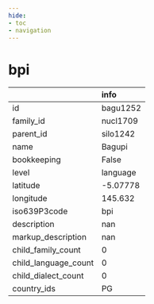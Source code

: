 ```yaml
---
hide:
- toc
- navigation
---
```

# bpi
|                      | info     |
|:---------------------|:---------|
| id                   | bagu1252 |
| family_id            | nucl1709 |
| parent_id            | silo1242 |
| name                 | Bagupi   |
| bookkeeping          | False    |
| level                | language |
| latitude             | -5.07778 |
| longitude            | 145.632  |
| iso639P3code         | bpi      |
| description          | nan      |
| markup_description   | nan      |
| child_family_count   | 0        |
| child_language_count | 0        |
| child_dialect_count  | 0        |
| country_ids          | PG       |